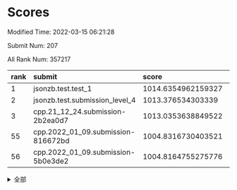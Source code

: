 # Scores

Modified Time: 2022-03-15 06:21:28

Submit Num: 207

All Rank Num: 357217

| rank |               submit               |       score        |       sigma        | pk_num |
| :--- | :--------------------------------- | :----------------- | :----------------- | :----- |
| 1    | jsonzb.test.test_1                 | 1014.6354962159327 | 0.8402785758177662 | 6899   |
| 2    | jsonzb.test.submission_level_4     | 1013.376534303339  | 0.7982455284403941 | 6899   |
| 3    | cpp.21_12_24.submission-2b2ea0d7   | 1013.0353638849522 | 0.8140592232362579 | 6905   |
| 55   | cpp.2022_01_09.submission-816672bd | 1004.8316730403521 | 0.7340061696541552 | 6902   |
| 56   | cpp.2022_01_09.submission-5b0e3de2 | 1004.8164755275776 | 0.7225885488452316 | 6897   |


<details>
<summary>全部</summary>

| rank |                 submit                 |       score        |       sigma        | pk_num |
| :--- | :------------------------------------- | :----------------- | :----------------- | :----- |
| 1    | jsonzb.test.test_1                     | 1014.6354962159327 | 0.8402785758177662 | 6899   |
| 2    | jsonzb.test.submission_level_4         | 1013.376534303339  | 0.7982455284403941 | 6899   |
| 3    | cpp.21_12_24.submission-2b2ea0d7       | 1013.0353638849522 | 0.8140592232362579 | 6905   |
| 4    | gobigger.level_3.submission_level_3_2  | 1012.0527800825923 | 0.7621877008551178 | 6905   |
| 5    | gobigger.level_3.submission_level_3_35 | 1011.9705888550869 | 0.7683143526197198 | 6905   |
| 6    | gobigger.level_3.submission_level_3_21 | 1011.6286519721989 | 0.7617008106231948 | 6903   |
| 7    | gobigger.level_3.submission_level_3_8  | 1011.5418563585306 | 0.7624030462064911 | 6904   |
| 8    | gobigger.level_3.submission_level_3_6  | 1011.5049901025991 | 0.7867806188931836 | 6900   |
| 9    | gobigger.level_3.submission_level_3_37 | 1011.3983896279761 | 0.7625679773560557 | 6902   |
| 10   | gobigger.level_3.submission_level_3_20 | 1010.9143988028924 | 0.7954011755975836 | 6906   |
| 11   | gobigger.level_3.submission_level_3_30 | 1010.9011106018849 | 0.7891296801145122 | 6902   |
| 12   | gobigger.level_3.submission_level_3_36 | 1010.8635720510422 | 0.7752864264784242 | 6903   |
| 13   | gobigger.level_3.submission_level_3_22 | 1010.7789063331746 | 0.7672264038196783 | 6901   |
| 14   | gobigger.level_3.submission_level_3_24 | 1010.7578727118538 | 0.781960240547839  | 6902   |
| 15   | gobigger.level_3.submission_level_3_48 | 1010.7508241356157 | 0.7784981458028001 | 6906   |
| 16   | gobigger.level_3.submission_level_3_19 | 1010.7351716932217 | 0.7496831997451516 | 6901   |
| 17   | gobigger.level_3.submission_level_3_41 | 1010.579351799477  | 0.7637786132780072 | 6903   |
| 18   | gobigger.level_3.submission_level_3_4  | 1010.4909229257952 | 0.763162013919112  | 6906   |
| 19   | gobigger.level_3.submission_level_3_47 | 1010.4737533211456 | 0.7825259381370144 | 6905   |
| 20   | gobigger.level_3.submission_level_3_12 | 1010.4572862765349 | 0.7711197622813439 | 6908   |
| 21   | gobigger.level_3.submission_level_3_31 | 1010.4371899800042 | 0.7425256393920247 | 6908   |
| 22   | gobigger.level_3.submission_level_3_15 | 1010.4366531742404 | 0.7627180758667051 | 6903   |
| 23   | gobigger.level_3.submission_level_3_43 | 1010.4066728039013 | 0.7761384316529387 | 6902   |
| 24   | gobigger.level_3.submission_level_3_33 | 1010.3662468015369 | 0.76019090584457   | 6899   |
| 25   | gobigger.level_3.submission_level_3_18 | 1010.3584275327075 | 0.7656339541397977 | 6907   |
| 26   | gobigger.level_3.submission_level_3_23 | 1010.2820204428799 | 0.757964511837766  | 6903   |
| 27   | gobigger.level_3.submission_level_3_29 | 1010.277965217479  | 0.7595721352009362 | 6905   |
| 28   | gobigger.level_3.submission_level_3_27 | 1010.2513096710118 | 0.7544288310893764 | 6906   |
| 29   | gobigger.level_3.submission_level_3_28 | 1010.2119467108694 | 0.7605285224433951 | 6904   |
| 30   | gobigger.level_3.submission_level_3_49 | 1010.1999062475552 | 0.757444439941521  | 6905   |
| 31   | gobigger.level_3.submission_level_3_38 | 1010.1757815376571 | 0.7805584859602629 | 6907   |
| 32   | gobigger.level_3.submission_level_3_1  | 1010.094532542328  | 0.7548797373919586 | 6904   |
| 33   | gobigger.level_3.submission_level_3_14 | 1010.0880201077041 | 0.7309118097966405 | 6904   |
| 34   | gobigger.level_3.submission_level_3_45 | 1010.0758770926842 | 0.7560609097283598 | 6901   |
| 35   | gobigger.level_3.submission_level_3_5  | 1009.9665004686974 | 0.7680069300169355 | 6907   |
| 36   | gobigger.level_3.submission_level_3_16 | 1009.9244471123718 | 0.7813238158554529 | 6902   |
| 37   | gobigger.level_3.submission_level_3_44 | 1009.7877755781867 | 0.7615530252409308 | 6899   |
| 38   | gobigger.level_3.submission_level_3_3  | 1009.6996921447168 | 0.7573642628035816 | 6900   |
| 39   | gobigger.level_3.submission_level_3_26 | 1009.6979770101971 | 0.7513234824933486 | 6905   |
| 40   | gobigger.level_3.submission_level_3_11 | 1009.6852841605005 | 0.7588221323453425 | 6900   |
| 41   | gobigger.level_3.submission_level_3_40 | 1009.6772656726322 | 0.7732406851209905 | 6899   |
| 42   | gobigger.level_3.submission_level_3_9  | 1009.584517957741  | 0.7377287588827813 | 6902   |
| 43   | gobigger.level_3.submission_level_3_17 | 1009.5340231223694 | 0.7486432149098166 | 6899   |
| 44   | gobigger.level_3.submission_level_3_39 | 1009.5214295137419 | 0.7270028785250104 | 6902   |
| 45   | gobigger.level_3.submission_level_3_10 | 1009.4525413777711 | 0.7545655955782741 | 6903   |
| 46   | gobigger.level_3.submission_level_3_32 | 1009.2966003082354 | 0.7420464055171059 | 6903   |
| 47   | gobigger.level_3.submission_level_3_42 | 1009.2213750470928 | 0.7404410417917011 | 6903   |
| 48   | gobigger.level_3.submission_level_3_13 | 1009.0590138283693 | 0.7280562766793389 | 6901   |
| 49   | gobigger.level_3.submission_level_3_25 | 1008.9527581914313 | 0.7376579815281443 | 6905   |
| 50   | gobigger.level_3.submission_level_3_34 | 1008.7379616580564 | 0.7611172528428022 | 6901   |
| 51   | gobigger.level_3.submission_level_3_7  | 1008.4228963924558 | 0.718243671827289  | 6901   |
| 52   | gobigger.level_3.submission_level_3_46 | 1008.3617958877849 | 0.7592495012657603 | 6905   |
| 53   | gobigger.level_3.submission_level_3_0  | 1007.6067992671982 | 0.7504563383008578 | 6906   |
| 54   | gobigger.level_1.submission_level_1_13 | 1005.3102022473433 | 0.7202852579554041 | 6898   |
| 55   | cpp.2022_01_09.submission-816672bd     | 1004.8316730403521 | 0.7340061696541552 | 6902   |
| 56   | cpp.2022_01_09.submission-5b0e3de2     | 1004.8164755275776 | 0.7225885488452316 | 6897   |
| 57   | gobigger.level_1.submission_level_1_2  | 1004.5481381181343 | 0.7269225297373227 | 6905   |
| 58   | gobigger.level_1.submission_level_1_17 | 1004.3249616212644 | 0.7171373463981768 | 6904   |
| 59   | gobigger.level_1.submission_level_1_16 | 1004.2335609760802 | 0.7294580148804292 | 6902   |
| 60   | gobigger.level_1.submission_level_1_4  | 1004.2288571775874 | 0.7179155146005844 | 6897   |
| 61   | gobigger.level_1.submission_level_1_35 | 1004.1689872691907 | 0.7176298361458682 | 6904   |
| 62   | gobigger.level_1.submission_level_1_29 | 1004.1137148015911 | 0.708120086639239  | 6905   |
| 63   | gobigger.level_1.submission_level_1_1  | 1004.1055153094505 | 0.7157956347528894 | 6902   |
| 64   | gobigger.level_1.submission_level_1_9  | 1004.0997568160344 | 0.7111732729631808 | 6904   |
| 65   | gobigger.level_1.submission_level_1_48 | 1003.8531451241486 | 0.7176906323222487 | 6900   |
| 66   | gobigger.level_1.submission_level_1_27 | 1003.7575536533448 | 0.7120551968495017 | 6903   |
| 67   | gobigger.level_1.submission_level_1_36 | 1003.6944065519792 | 0.7143226213914885 | 6905   |
| 68   | gobigger.level_1.submission_level_1_26 | 1003.5419077513787 | 0.7169300636226863 | 6905   |
| 69   | gobigger.level_1.submission_level_1_34 | 1003.5354076205535 | 0.7164935303558317 | 6902   |
| 70   | gobigger.level_1.submission_level_1_14 | 1003.5165793403368 | 0.7088611889409494 | 6898   |
| 71   | gobigger.level_1.submission_level_1_24 | 1003.5157300974269 | 0.7154073286340605 | 6907   |
| 72   | gobigger.level_1.submission_level_1_32 | 1003.4996241831122 | 0.7270857959830594 | 6901   |
| 73   | gobigger.level_1.submission_level_1_11 | 1003.42385651155   | 0.7181099708976428 | 6903   |
| 74   | gobigger.level_1.submission_level_1_6  | 1003.4221297081019 | 0.7086607708489528 | 6905   |
| 75   | gobigger.level_1.submission_level_1_39 | 1003.4192888657508 | 0.7175818631121481 | 6896   |
| 76   | gobigger.level_1.submission_level_1_42 | 1003.388174970495  | 0.7181423618842213 | 6899   |
| 77   | gobigger.level_1.submission_level_1_45 | 1003.2590029363422 | 0.7082536373828651 | 6905   |
| 78   | gobigger.level_1.submission_level_1_5  | 1003.2254143891001 | 0.7093560729185547 | 6901   |
| 79   | gobigger.level_1.submission_level_1_21 | 1003.1488517100759 | 0.7223344801224416 | 6901   |
| 80   | gobigger.level_1.submission_level_1_19 | 1003.1300720259143 | 0.7276496325488826 | 6903   |
| 81   | gobigger.level_1.submission_level_1_40 | 1003.1274374097305 | 0.7096145677195211 | 6905   |
| 82   | gobigger.level_1.submission_level_1_46 | 1003.1171103889786 | 0.7053846776810087 | 6903   |
| 83   | gobigger.level_1.submission_level_1_41 | 1003.0571809159135 | 0.7274968105188622 | 6900   |
| 84   | gobigger.level_1.submission_level_1_7  | 1002.9517252095673 | 0.7135681271880105 | 6905   |
| 85   | gobigger.level_1.submission_level_1_38 | 1002.9265002351767 | 0.7147487005126772 | 6905   |
| 86   | gobigger.level_1.submission_level_1_15 | 1002.8435776259296 | 0.7174748453439392 | 6908   |
| 87   | gobigger.level_1.submission_level_1_44 | 1002.8395415771762 | 0.7074910991969772 | 6906   |
| 88   | gobigger.level_1.submission_level_1_3  | 1002.8157827119353 | 0.7013822328551781 | 6905   |
| 89   | gobigger.level_1.submission_level_1_20 | 1002.8023076504999 | 0.7067220413637174 | 6899   |
| 90   | gobigger.level_1.submission_level_1_37 | 1002.7971257010679 | 0.7291427081988267 | 6904   |
| 91   | gobigger.level_1.submission_level_1_31 | 1002.7658878774184 | 0.7181141857600334 | 6901   |
| 92   | gobigger.level_1.submission_level_1_8  | 1002.7413217095881 | 0.7243290603742492 | 6904   |
| 93   | gobigger.level_1.submission_level_1_25 | 1002.73291487595   | 0.7262498018522824 | 6904   |
| 94   | gobigger.level_1.submission_level_1_30 | 1002.6968865462529 | 0.7173530426751124 | 6903   |
| 95   | gobigger.level_1.submission_level_1_18 | 1002.5019061001894 | 0.7065265703167308 | 6900   |
| 96   | gobigger.level_1.submission_level_1_28 | 1002.3242077646564 | 0.7198601751625295 | 6901   |
| 97   | gobigger.level_1.submission_level_1_23 | 1002.3043190076505 | 0.7128830668462303 | 6904   |
| 98   | gobigger.level_1.submission_level_1_43 | 1002.2858511274109 | 0.7176288518078928 | 6904   |
| 99   | gobigger.level_1.submission_level_1_22 | 1002.2800178827271 | 0.7113700757974551 | 6907   |
| 100  | gobigger.level_1.submission_level_1_10 | 1002.2684771878529 | 0.7196048901426414 | 6901   |
| 101  | gobigger.level_1.submission_level_1_33 | 1002.2355746344795 | 0.7110206407525917 | 6904   |
| 102  | gobigger.level_1.submission_level_1_0  | 1002.2043432411123 | 0.7189297193734064 | 6902   |
| 103  | gobigger.level_1.submission_level_1_12 | 1002.1622732668097 | 0.7220025277881438 | 6902   |
| 104  | gobigger.level_1.submission_level_1_47 | 1002.0733100727625 | 0.7037150703743675 | 6907   |
| 105  | gobigger.level_1.submission_level_1_49 | 1001.9727590219836 | 0.704632209499298  | 6904   |
| 106  | gobigger.random.submission_random_13   | 997.2301700216135  | 0.7127880394108352 | 6904   |
| 107  | gobigger.random.submission_random_33   | 997.1370537078928  | 0.7032799352554051 | 6901   |
| 108  | gobigger.random.submission_random_16   | 997.0478853989079  | 0.7221506684395664 | 6907   |
| 109  | gobigger.random.submission_random_28   | 997.0158265958121  | 0.7020852991202621 | 6904   |
| 110  | gobigger.random.submission_random_40   | 996.9567622716422  | 0.6987908723557255 | 6900   |
| 111  | gobigger.random.submission_random_19   | 996.9262815700359  | 0.7042782617785687 | 6902   |
| 112  | gobigger.random.submission_random_17   | 996.7342976452547  | 0.7040588278065675 | 6900   |
| 113  | gobigger.random.submission_random_35   | 996.6774695034752  | 0.7171711221406937 | 6906   |
| 114  | gobigger.random.submission_random_21   | 996.5695840316588  | 0.7177445481499045 | 6899   |
| 115  | gobigger.random.submission_random_12   | 996.546172035075   | 0.7166118020557632 | 6899   |
| 116  | gobigger.random.submission_random_39   | 996.5296552483413  | 0.7097999569127341 | 6896   |
| 117  | gobigger.random.submission_random_3    | 996.4671612304346  | 0.7030814932576711 | 6903   |
| 118  | gobigger.random.submission_random_36   | 996.4387733235717  | 0.7084979157477251 | 6902   |
| 119  | gobigger.random.submission_random_8    | 996.4092650147422  | 0.7146560460538826 | 6906   |
| 120  | gobigger.random.submission_random_34   | 996.3719601763975  | 0.7104209150312881 | 6902   |
| 121  | gobigger.random.submission_random_32   | 996.3363324082982  | 0.7154063248347365 | 6905   |
| 122  | gobigger.random.submission_random_45   | 996.1716293469317  | 0.7144694759882013 | 6905   |
| 123  | gobigger.random.submission_random_20   | 996.1670128453925  | 0.6950711142093898 | 6904   |
| 124  | gobigger.random.submission_random_0    | 996.1609903615943  | 0.6998779329246193 | 6899   |
| 125  | gobigger.random.submission_random_14   | 996.153487699681   | 0.7191518226134511 | 6906   |
| 126  | gobigger.random.submission_random_44   | 996.1233748887632  | 0.709355347620747  | 6907   |
| 127  | gobigger.random.submission_random_18   | 996.07670765429    | 0.715241880543027  | 6901   |
| 128  | gobigger.random.submission_random_43   | 996.0500266826332  | 0.7204212357098033 | 6904   |
| 129  | gobigger.random.submission_random_10   | 996.0113745881627  | 0.7149585032980018 | 6905   |
| 130  | gobigger.random.submission_random_37   | 995.8923998968622  | 0.7064589818705556 | 6906   |
| 131  | gobigger.random.submission_random_26   | 995.8527949135481  | 0.6977344280774457 | 6899   |
| 132  | gobigger.random.submission_random_41   | 995.8135395094309  | 0.6995066505302181 | 6905   |
| 133  | gobigger.random.submission_random_31   | 995.7975439157561  | 0.7143358027495246 | 6904   |
| 134  | gobigger.random.submission_random_22   | 995.7800562146158  | 0.7144407745174839 | 6901   |
| 135  | gobigger.random.submission_random_24   | 995.7114928430549  | 0.7162972193556904 | 6902   |
| 136  | gobigger.random.submission_random_42   | 995.6987425607638  | 0.7009852682423032 | 6901   |
| 137  | gobigger.random.submission_random_23   | 995.6967475828196  | 0.7041704850700458 | 6900   |
| 138  | gobigger.random.submission_random_49   | 995.6943422223403  | 0.7080306405986704 | 6895   |
| 139  | gobigger.random.submission_random_30   | 995.6439286450864  | 0.7278687158115833 | 6902   |
| 140  | gobigger.random.submission_random_47   | 995.5223306618796  | 0.7102949069738048 | 6904   |
| 141  | gobigger.random.submission_random_7    | 995.517652578607   | 0.7063864228626863 | 6903   |
| 142  | gobigger.random.submission_random_46   | 995.4900093878102  | 0.7074245604835152 | 6905   |
| 143  | gobigger.random.submission_random_25   | 995.4832873524502  | 0.7008256336826975 | 6906   |
| 144  | gobigger.random.submission_random_29   | 995.4248486173833  | 0.712363900026966  | 6904   |
| 145  | gobigger.random.submission_random_15   | 995.4247012858789  | 0.7277722345211535 | 6900   |
| 146  | gobigger.random.submission_random_11   | 995.4243163270776  | 0.7044521383591688 | 6897   |
| 147  | gobigger.random.submission_random_6    | 995.3660296726026  | 0.7160339352033166 | 6903   |
| 148  | gobigger.random.submission_random_9    | 995.2945934415726  | 0.7186559702508137 | 6898   |
| 149  | gobigger.random.submission_random_2    | 995.2318408868218  | 0.7104757163412095 | 6902   |
| 150  | gobigger.random.submission_random_27   | 995.2126517100638  | 0.7046314787542862 | 6901   |
| 151  | gobigger.random.submission_random_5    | 995.2085843709169  | 0.7202394103169164 | 6902   |
| 152  | gobigger.random.submission_random_48   | 995.1713419765953  | 0.7068284467802888 | 6904   |
| 153  | gobigger.random.submission_random_38   | 995.0755076487096  | 0.7110974353324596 | 6902   |
| 154  | gobigger.random.submission_random_1    | 994.736578379951   | 0.7188852148967719 | 6903   |
| 155  | gobigger.random.submission_random_4    | 994.6343144503685  | 0.7013197909223492 | 6907   |
| 156  | gobigger.level_2.submission_level_2_48 | 993.870801956135   | 0.720457480546906  | 6906   |
| 157  | gobigger.level_2.submission_level_2_46 | 993.7282851322029  | 0.7316546654301918 | 6896   |
| 158  | gobigger.level_2.submission_level_2_2  | 993.6630002289814  | 0.7260336585678698 | 6901   |
| 159  | gobigger.level_2.submission_level_2_10 | 993.6455705857644  | 0.7356382468162647 | 6900   |
| 160  | gobigger.level_2.submission_level_2_24 | 993.4982380197318  | 0.7479013033012775 | 6904   |
| 161  | gobigger.level_2.submission_level_2_20 | 993.3052713831287  | 0.7399525174362016 | 6899   |
| 162  | gobigger.level_2.submission_level_2_19 | 993.1525448950873  | 0.7496196899966223 | 6904   |
| 163  | gobigger.level_2.submission_level_2_42 | 993.0837787342181  | 0.74397845617867   | 6905   |
| 164  | gobigger.level_2.submission_level_2_22 | 992.8451250654549  | 0.7314406032024862 | 6908   |
| 165  | gobigger.level_2.submission_level_2_33 | 992.8230923534921  | 0.7383331780621322 | 6906   |
| 166  | gobigger.level_2.submission_level_2_45 | 992.8208351072647  | 0.7289346293106962 | 6903   |
| 167  | gobigger.level_2.submission_level_2_17 | 992.8080872573665  | 0.7556319475786825 | 6898   |
| 168  | gobigger.level_2.submission_level_2_11 | 992.7920646945412  | 0.7331496245036414 | 6902   |
| 169  | gobigger.level_2.submission_level_2_41 | 992.7843933399238  | 0.7396053740174622 | 6900   |
| 170  | gobigger.level_2.submission_level_2_23 | 992.6170109071802  | 0.7336926431762478 | 6903   |
| 171  | gobigger.level_2.submission_level_2_39 | 992.4487503855262  | 0.7367210375728555 | 6907   |
| 172  | gobigger.level_2.submission_level_2_7  | 992.4459977173709  | 0.7394528976579422 | 6906   |
| 173  | gobigger.level_2.submission_level_2_35 | 992.39502752375    | 0.7350023613013259 | 6902   |
| 174  | gobigger.level_2.submission_level_2_13 | 992.2764948780352  | 0.7389777252141895 | 6904   |
| 175  | gobigger.level_2.submission_level_2_34 | 992.2759216780128  | 0.7347973596466113 | 6906   |
| 176  | gobigger.level_2.submission_level_2_27 | 992.1685260066813  | 0.757380321379498  | 6906   |
| 177  | gobigger.level_2.submission_level_2_15 | 992.1581674616667  | 0.7318089437137384 | 6905   |
| 178  | gobigger.level_2.submission_level_2_31 | 991.9927311927902  | 0.7416681269056744 | 6909   |
| 179  | gobigger.level_2.submission_level_2_12 | 991.9713767589494  | 0.7466616091281398 | 6902   |
| 180  | gobigger.level_2.submission_level_2_8  | 991.9500572065084  | 0.7397318032276287 | 6897   |
| 181  | gobigger.level_2.submission_level_2_28 | 991.9110919943943  | 0.7662144671603442 | 6900   |
| 182  | gobigger.level_2.submission_level_2_29 | 991.9031321708126  | 0.7320165854789407 | 6906   |
| 183  | gobigger.level_2.submission_level_2_44 | 991.8860240392822  | 0.7495534985796516 | 6904   |
| 184  | gobigger.level_2.submission_level_2_6  | 991.8511720421153  | 0.7352201433150012 | 6896   |
| 185  | gobigger.level_2.submission_level_2_36 | 991.8489616097214  | 0.7396542372676729 | 6899   |
| 186  | gobigger.level_2.submission_level_2_14 | 991.829198845315   | 0.751970257899904  | 6905   |
| 187  | gobigger.level_2.submission_level_2_25 | 991.8288069133721  | 0.774954007182642  | 6907   |
| 188  | gobigger.level_2.submission_level_2_43 | 991.8123446218     | 0.742191732112518  | 6906   |
| 189  | gobigger.level_2.submission_level_2_47 | 991.8040417178752  | 0.7639204926571657 | 6904   |
| 190  | gobigger.level_2.submission_level_2_4  | 991.7172631629535  | 0.7416108634789633 | 6908   |
| 191  | gobigger.level_2.submission_level_2_5  | 991.6807561783681  | 0.7390096823341448 | 6903   |
| 192  | gobigger.level_2.submission_level_2_16 | 991.5523221895124  | 0.7483601790971416 | 6905   |
| 193  | gobigger.level_2.submission_level_2_37 | 991.484827742123   | 0.7582429265399669 | 6896   |
| 194  | gobigger.level_2.submission_level_2_1  | 991.4334470024854  | 0.7631120017094148 | 6898   |
| 195  | gobigger.level_2.submission_level_2_0  | 991.4120689796002  | 0.7523552093506971 | 6903   |
| 196  | gobigger.level_2.submission_level_2_49 | 991.2191816708671  | 0.7417203935542614 | 6903   |
| 197  | gobigger.level_2.submission_level_2_30 | 991.2108712339459  | 0.7686160470593763 | 6901   |
| 198  | gobigger.level_2.submission_level_2_3  | 991.1194524782927  | 0.7526488886130249 | 6904   |
| 199  | gobigger.level_2.submission_level_2_38 | 990.9078108461745  | 0.7577474018391226 | 6905   |
| 200  | gobigger.level_2.submission_level_2_40 | 990.7055106141166  | 0.7568177433326786 | 6901   |
| 201  | gobigger.level_2.submission_level_2_26 | 990.656881420672   | 0.7403504960379604 | 6894   |
| 202  | gobigger.level_2.submission_level_2_18 | 990.5406188119039  | 0.7845759952499082 | 6900   |
| 203  | gobigger.level_2.submission_level_2_32 | 990.4336965138727  | 0.7621984414023932 | 6907   |
| 204  | gobigger.level_2.submission_level_2_21 | 990.417020943989   | 0.774222547879352  | 6901   |
| 205  | gobigger.level_2.submission_level_2_9  | 990.1617167339037  | 0.7422393440442016 | 6900   |
| 206  | gobigger.none.submission_none_0        | 976.8643683704322  | 1.3718445822840641 | 6902   |
| 207  | gobigger.none.submission_none_1        | 975.0659006196744  | 1.521320502712335  | 6903   |

</details>